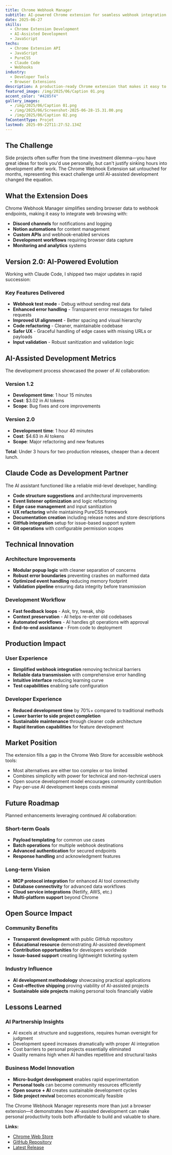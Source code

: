 ```yaml
---
title: Chrome Webhook Manager
subtitle: AI-powered Chrome extension for seamless webhook integration
date: 2025-06-27
skills:
  - Chrome Extension Development
  - AI-Assisted Development
  - JavaScript
techs:
  - Chrome Extension API
  - JavaScript
  - PureCSS
  - Claude Code
  - Webhooks
industry:
  - Developer Tools
  - Browser Extensions
description: A production-ready Chrome extension that makes it easy to send browser data to webhooks like Discord channels, Notion automations, or any connected service. Built with AI assistance, achieving two major version releases (v1.2 and v2.0) in under 3 hours of development time for less than $8 total cost.
featured_image: /img/2025/06/Caption 01.png
accent_color: "#4285f4"
gallery_images:
  - /img/2025/06/Caption 01.png
  - /img/2025/06/Screenshot-2025-06-28-15.31.00.png
  - /img/2025/06/Caption 02.png
fmContentType: Projet
lastmod: 2025-09-22T11:27:52.134Z
---
```


## The Challenge

Side projects often suffer from the time investment dilemma—you have great ideas for tools you'd use personally, but can't justify sinking hours into development after work. The Chrome Webhook Extension sat untouched for months, representing this exact challenge until AI-assisted development changed the equation.

## What the Extension Does

Chrome Webhook Manager simplifies sending browser data to webhook endpoints, making it easy to integrate web browsing with:

* **Discord channels** for notifications and logging
* **Notion automations** for content management
* **Custom APIs** and webhook-enabled services
* **Development workflows** requiring browser data capture
* **Monitoring and analytics** systems

## Version 2.0: AI-Powered Evolution

Working with Claude Code, I shipped two major updates in rapid succession:

### Key Features Delivered
* **Webhook test mode** - Debug without sending real data
* **Enhanced error handling** - Transparent error messages for failed requests
* **Improved UI alignment** - Better spacing and visual hierarchy
* **Code refactoring** - Cleaner, maintainable codebase
* **Safer UX** - Graceful handling of edge cases with missing URLs or payloads
* **Input validation** - Robust sanitization and validation logic

## AI-Assisted Development Metrics

The development process showcased the power of AI collaboration:

### Version 1.2
- **Development time**: 1 hour 15 minutes
- **Cost**: $3.02 in AI tokens
- **Scope**: Bug fixes and core improvements

### Version 2.0
- **Development time**: 1 hour 40 minutes
- **Cost**: $4.63 in AI tokens
- **Scope**: Major refactoring and new features

**Total**: Under 3 hours for two production releases, cheaper than a decent lunch.

## Claude Code as Development Partner

The AI assistant functioned like a reliable mid-level developer, handling:

* **Code structure suggestions** and architectural improvements
* **Event listener optimization** and logic refactoring
* **Edge case management** and input sanitization
* **UX refactoring** while maintaining PureCSS framework
* **Documentation creation** including release notes and store descriptions
* **GitHub integration** setup for issue-based support system
* **Git operations** with configurable permission scopes

## Technical Innovation

### Architecture Improvements
* **Modular popup logic** with cleaner separation of concerns
* **Robust error boundaries** preventing crashes on malformed data
* **Optimized event handling** reducing memory footprint
* **Validation pipeline** ensuring data integrity before transmission

### Development Workflow
* **Fast feedback loops** - Ask, try, tweak, ship
* **Context preservation** - AI helps re-enter old codebases
* **Automated workflows** - AI handles git operations with approval
* **End-to-end assistance** - From code to deployment

## Production Impact

### User Experience
* **Simplified webhook integration** removing technical barriers
* **Reliable data transmission** with comprehensive error handling
* **Intuitive interface** reducing learning curve
* **Test capabilities** enabling safe configuration

### Developer Experience
* **Reduced development time** by 70%+ compared to traditional methods
* **Lower barrier to side project completion**
* **Sustainable maintenance** through cleaner code architecture
* **Rapid iteration capabilities** for feature development

## Market Position

The extension fills a gap in the Chrome Web Store for accessible webhook tools:
* Most alternatives are either too complex or too limited
* Combines simplicity with power for technical and non-technical users
* Open source development model encourages community contribution
* Pay-per-use AI development keeps costs minimal

## Future Roadmap

Planned enhancements leveraging continued AI collaboration:

### Short-term Goals
* **Payload templating** for common use cases
* **Batch operations** for multiple webhook destinations
* **Advanced authentication** for secured endpoints
* **Response handling** and acknowledgment features

### Long-term Vision
* **MCP protocol integration** for enhanced AI tool connectivity
* **Database connectivity** for advanced data workflows
* **Cloud service integrations** (Netlify, AWS, etc.)
* **Multi-platform support** beyond Chrome

## Open Source Impact

### Community Benefits
* **Transparent development** with public GitHub repository
* **Educational resource** demonstrating AI-assisted development
* **Contribution opportunities** for developers worldwide
* **Issue-based support** creating lightweight ticketing system

### Industry Influence
* **AI development methodology** showcasing practical applications
* **Cost-effective shipping** proving viability of AI-assisted projects
* **Sustainable side projects** making personal tools financially viable

## Lessons Learned

### AI Partnership Insights
* AI excels at structure and suggestions, requires human oversight for judgment
* Development speed increases dramatically with proper AI integration
* Cost barriers to personal projects essentially eliminated
* Quality remains high when AI handles repetitive and structural tasks

### Business Model Innovation
* **Micro-budget development** enables rapid experimentation
* **Personal tools** can become community resources efficiently
* **Open source + AI** creates sustainable development cycles
* **Side project revival** becomes economically feasible

The Chrome Webhook Manager represents more than just a browser extension—it demonstrates how AI-assisted development can make personal productivity tools both affordable to build and valuable to share.

**Links:**
- [Chrome Web Store](https://chromewebstore.google.com/detail/webhook-manager/bgmeeebkokmefcfafnhfjgbemifefbno)
- [GitHub Repository](https://github.com/clawfire/chrome-webhook-extension)
- [Latest Release](https://github.com/clawfire/chrome-webhook-extension/releases/tag/v2.0.0)
